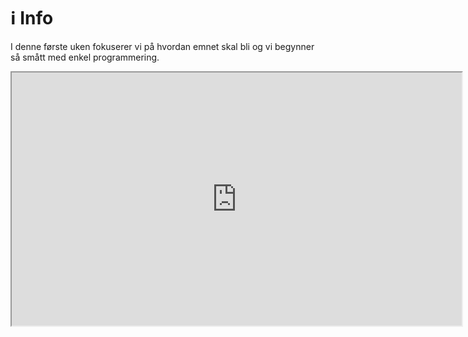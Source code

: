 # ℹ️ Info

I denne første uken fokuserer vi på hvordan emnet skal bli og vi begynner så smått med enkel programmering.

<iframe style="overflow: hidden;" src="https://haavardaagesen.github.io/presentations/gmgi221/h_2025/1/1_notes.html" width="720" height="405"></iframe>
